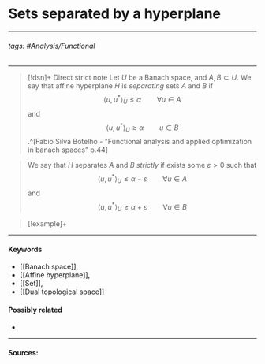 # Sets separated by a hyperplane
***
###### tags: #Analysis/Functional 
***
>[!dsn]+ Direct strict note
>Let $U$ be a Banach space, and $A,B\subset U$. We say that affine hyperplane $H$ is *separating* sets $A$ and $B$ if
>$$\langle u,u^{*}\rangle_{U}\le\alpha\qquad\forall u\in A$$
>and
>$$\langle u,u^{*}\rangle_{U}\ge\alpha\qquad u\in B$$
>.^[Fabio Silva Botelho - "Functional analysis and applied optimization in banach spaces" p.44]

>We say that $H$ separates $A$ and $B$ *strictly* if exists some $\varepsilon>0$ such that
>$$\langle u,u^{*}\rangle_{U}\le\alpha-\varepsilon\qquad\forall u\in A$$
>and
>$$\langle u,u^{*}\rangle_{U}\ge\alpha+\varepsilon\qquad\forall u\in B$$

>[!example]+ 
>
***
#### Keywords
- [[Banach space]],
- [[Affine hyperplane]],
- [[Set]],
- [[Dual topological space]]
#### Possibly related
- 
***
#### Sources: